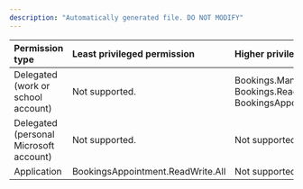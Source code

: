 ```yaml
---
description: "Automatically generated file. DO NOT MODIFY"
---
```


|Permission type|Least privileged permission|Higher privileged permissions|
|:---|:---|:---|
|Delegated (work or school account)|Not supported.|Bookings.Manage.All, Bookings.ReadWrite.All, BookingsAppointment.ReadWrite.All|
|Delegated (personal Microsoft account)|Not supported.|Not supported.|
|Application|BookingsAppointment.ReadWrite.All|Not supported.|

